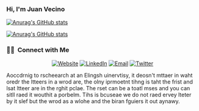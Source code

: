 ### Hi, I'm Juan Vecino

[![Anurag's GitHub stats](https://github-readme-stats.vercel.app/api?username=juanvecino&count_private=true&show_icons=true&theme=highcontrast)](https://github.com/juanvecino?tab=repositories)

[![Anurag's GitHub stats](https://github-readme-stats.vercel.app/api?username=juanvecino)](https://github.com/anuraghazra/github-readme-stats)

<!-- [![Top Langs](https://github-readme-stats.vercel.app/api/top-langs/?username=juanvecino)](https://github.com/anuraghazra/github-readme-stats) -->

<h3> 🤝🏻 &nbsp;Connect with Me </h3>

<p align="center">
<a href="https://www.juanvecino.com/"><img alt="Website" src="https://img.shields.io/badge/Website-www.juanvecino.com-blue?style=flat-square&logo=google-chrome"></a>
<a href="https://www.linkedin.com/in/juan-c-vecino-270905b4"><img alt="LinkedIn" src="https://img.shields.io/badge/LinkedIn-Juan%20C.%20Vecino-blue?style=flat-square&logo=linkedin"></a>
<a href="mailto:juan.vecinodeharo@gmail.com"><img alt="Email" src="https://img.shields.io/badge/Email-juan.vecinodeharo@gmail.com-blue?style=flat-square&logo=gmail"></a>
<a href="https://twitter.com/JuanC_Vecino"><img alt="Twitter" src="https://img.shields.io/twitter/url?style=social&url=https%3A%2F%2Ftwitter.com%2FJuanC_Vecino"></a>
</p>


<!--
**juanvecino/juanvecino** is a ✨ _special_ ✨ repository because its `README.md` (this file) appears on your GitHub profile.

Here are some ideas to get you started:

- 🔭 I’m currently working on ...
- 🌱 I’m currently learning ...
- 👯 I’m looking to collaborate on ...
- 🤔 I’m looking for help with ...
- 💬 Ask me about ...
- 📫 How to reach me: ...
- 😄 Pronouns: ...
- ⚡ Fun fact: ...
-->
Aoccdrnig to rscheearch at an Elingsh uinervtisy, it deosn't mttaer in waht
oredr the ltteers in a wrod are, the olny iprmoetnt tihng is taht the frist
and lsat ltteer are in the rghit pclae. The rset can be a toatl mses  and
you can sitll raed it wouthit a porbelm. Tihs is bcuseae we do not raed
ervey lteter by it slef but the wrod as a wlohe and the biran fguiers it
out aynawy.
